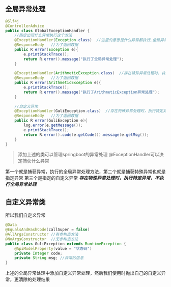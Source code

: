 ## 全局异常处理
```java
@Slf4j  
@ControllerAdvice  
public class GlobalExceptionHandler {  
    //指定出现什么异常执行这个方法  
    @ExceptionHandler(Exception.class)  //这里的意思是什么异常都执行,全局异常处理  
    @ResponseBody   //为了返回数据  
    public R error(Exception e){  
        e.printStackTrace();  
        return R.error().message("执行了全局异常处理");  
    }  
  
    @ExceptionHandler(ArithmeticException.class)  //存在特殊异常处理时，执行特定异常，不执行全局异常处理  
    @ResponseBody   //为了返回数据  
    public R error(ArithmeticException e){  
        e.printStackTrace();  
        return R.error().message("执行了ArithmeticException异常处理");  
    }  
  
    //自定义异常  
    @ExceptionHandler(GuliException.class)  //存在特殊异常处理时，执行特定异常，不执行全局异常处理  
    @ResponseBody   //为了返回数据  
    public R error(GuliException e){  
        log.error(e.getMessage());  
        e.printStackTrace();  
        return R.error().code(e.getCode()).message(e.getMsg());  
    }  
}
```

>添加上述的类可以管理springboot的异常处理
>@ExceptionHandler可以决定捕获什么异常


第一个就是捕获异常，执行的全局异常处理方法，第二个就是捕获特殊异常也就是指定异常
第三个是指定的自定义异常
***存在特殊异常处理时，执行特定异常，不执行全局异常处理***

## 自定义异常类
所以我们自定义异常
```java
@Data  
@EqualsAndHashCode(callSuper = false)  
@AllArgsConstructor //有参构造方法  
@NoArgsConstructor  //无参构造方法  
public class GuliException extends RuntimeException {  
    @ApiModelProperty(value = "状态码")  
    private Integer code;  
    private String msg; //异常的信息  
}
```

上述的全局异常处理中添加自定义异常处理，然后我们使用时抛出自己的自定义异常，更清除的处理结果